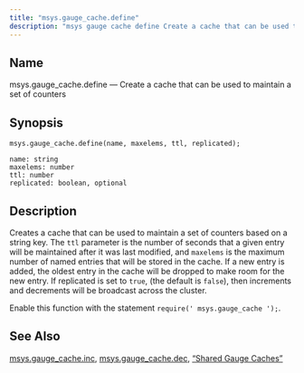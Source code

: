 ```yaml
---
title: "msys.gauge_cache.define"
description: "msys gauge cache define Create a cache that can be used to maintain a set of counters msys gauge cache define name maxelems ttl replicated Creates a cache that can be used to maintain a set of counters based on a string key The ttl parameter is the number of..."
---
```


<a name="lua.ref.msys.gauge_cache.define"></a> 
## Name

msys.gauge_cache.define — Create a cache that can be used to maintain a set of counters

<a name="idp26671408"></a> 
## Synopsis

`msys.gauge_cache.define(name, maxelems, ttl, replicated);`

```
name: string
maxelems: number
ttl: number
replicated: boolean, optional
```
<a name="idp26674192"></a> 
## Description

Creates a cache that can be used to maintain a set of counters based on a string key. The `ttl` parameter is the number of seconds that a given entry will be maintained after it was last modified, and `maxelems` is the maximum number of named entries that will be stored in the cache. If a new entry is added, the oldest entry in the cache will be dropped to make room for the new entry. If replicated is set to `true`, (the default is `false`), then increments and decrements will be broadcast across the cluster.

Enable this function with the statement `require(' msys.gauge_cache ');`.

<a name="idp26678928"></a> 
## See Also

[msys.gauge_cache.inc](/momentum/3/3-reference/3-reference-lua-ref-msys-gauge-cache-inc), [msys.gauge_cache.dec](/momentum/3/3-reference/3-reference-lua-ref-msys-gauge-cache-dec), [“Shared Gauge Caches”](/momentum/3/3-reference/3-reference-cluster-config-replication#cluster.replication.gauge_cache)